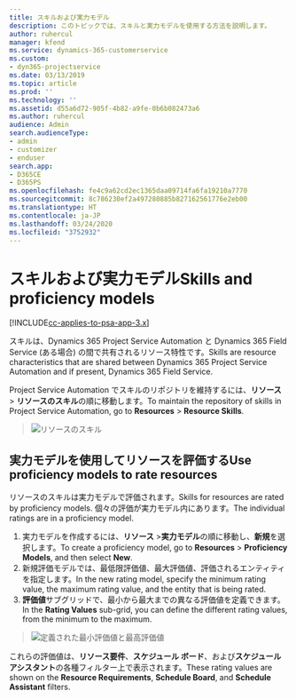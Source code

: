 ```yaml
---
title: スキルおよび実力モデル
description: このトピックでは、スキルと実力モデルを使用する方法を説明します。
author: ruhercul
manager: kfend
ms.service: dynamics-365-customerservice
ms.custom:
- dyn365-projectservice
ms.date: 03/13/2019
ms.topic: article
ms.prod: ''
ms.technology: ''
ms.assetid: d55a6d72-905f-4b82-a9fe-0b6b082473a6
ms.author: ruhercul
audience: Admin
search.audienceType:
- admin
- customizer
- enduser
search.app:
- D365CE
- D365PS
ms.openlocfilehash: fe4c9a62cd2ec1365daa09714fa6fa19210a7770
ms.sourcegitcommit: 8c786230ef2a497280885b827162561776e2eb00
ms.translationtype: HT
ms.contentlocale: ja-JP
ms.lasthandoff: 03/24/2020
ms.locfileid: "3752932"
---
```

# <a name="skills-and-proficiency-models"></a><span data-ttu-id="75b19-103">スキルおよび実力モデル</span><span class="sxs-lookup"><span data-stu-id="75b19-103">Skills and proficiency models</span></span>

[!INCLUDE[cc-applies-to-psa-app-3.x](../includes/cc-applies-to-psa-app-3x.md)]

<span data-ttu-id="75b19-104">スキルは、Dynamics 365 Project Service Automation と Dynamics 365 Field Service (ある場合) の間で共有されるリソース特性です。</span><span class="sxs-lookup"><span data-stu-id="75b19-104">Skills are resource characteristics that are shared between Dynamics 365 Project Service Automation and if present, Dynamics 365 Field Service.</span></span> 

<span data-ttu-id="75b19-105">Project Service Automation でスキルのリポジトリを維持するには、**リソース** \> **リソースのスキル**の順に移動します。</span><span class="sxs-lookup"><span data-stu-id="75b19-105">To maintain the repository of skills in Project Service Automation, go to **Resources** \> **Resource Skills**.</span></span> 

> ![リソースのスキル](media/Resource-Management-image84.png)

## <a name="use-proficiency-models-to-rate-resources"></a><span data-ttu-id="75b19-107">実力モデルを使用してリソースを評価する</span><span class="sxs-lookup"><span data-stu-id="75b19-107">Use proficiency models to rate resources</span></span>

<span data-ttu-id="75b19-108">リソースのスキルは実力モデルで評価されます。</span><span class="sxs-lookup"><span data-stu-id="75b19-108">Skills for resources are rated by proficiency models.</span></span> <span data-ttu-id="75b19-109">個々の評価が実力モデル内にあります。</span><span class="sxs-lookup"><span data-stu-id="75b19-109">The individual ratings are in a proficiency model.</span></span> 

1. <span data-ttu-id="75b19-110">実力モデルを作成するには、**リソース** \>**実力モデル**の順に移動し、**新規**を選択します。</span><span class="sxs-lookup"><span data-stu-id="75b19-110">To create a proficiency model, go to **Resources** \> **Proficiency Models**, and then select **New**.</span></span>
2. <span data-ttu-id="75b19-111">新規評価モデルでは、最低限評価値、最大評価値、評価されるエンティティを指定します。</span><span class="sxs-lookup"><span data-stu-id="75b19-111">In the new rating model, specify the minimum rating value, the maximum rating value, and the entity that is being rated.</span></span>
3. <span data-ttu-id="75b19-112">**評価値**サブグリッドで、最小から最大までの異なる評価値を定義できます。</span><span class="sxs-lookup"><span data-stu-id="75b19-112">In the **Rating Values** sub-grid, you can define the different rating values, from the minimum to the maximum.</span></span>

> ![定義された最小評価値と最高評価値](media/Resource-Management-image85.png)

<span data-ttu-id="75b19-114">これらの評価値は、**リソース要件**、**スケジュール ボード**、および**スケジュール アシスタント**の各種フィルター上で表示されます。</span><span class="sxs-lookup"><span data-stu-id="75b19-114">These rating values are shown on the **Resource Requirements**, **Schedule Board**, and **Schedule Assistant** filters.</span></span>
